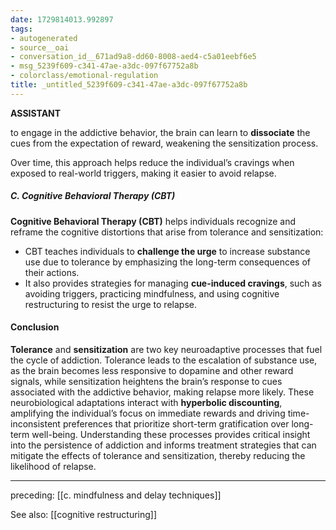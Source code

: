 ```yaml
---
date: 1729814013.992897
tags:
- autogenerated
- source__oai
- conversation_id__671ad9a8-dd60-8008-aed4-c5a01eebf6e5
- msg_5239f609-c341-47ae-a3dc-097f67752a8b
- colorclass/emotional-regulation
title: _untitled_5239f609-c341-47ae-a3dc-097f67752a8b
---
```


**ASSISTANT**

to engage in the addictive behavior, the brain can learn to **dissociate** the cues from the expectation of reward, weakening the sensitization process.

Over time, this approach helps reduce the individual’s cravings when exposed to real-world triggers, making it easier to avoid relapse.

##### C. **Cognitive Behavioral Therapy (CBT)**
**Cognitive Behavioral Therapy (CBT)** helps individuals recognize and reframe the cognitive distortions that arise from tolerance and sensitization:
- CBT teaches individuals to **challenge the urge** to increase substance use due to tolerance by emphasizing the long-term consequences of their actions.
- It also provides strategies for managing **cue-induced cravings**, such as avoiding triggers, practicing mindfulness, and using cognitive restructuring to resist the urge to relapse.

#### Conclusion

**Tolerance** and **sensitization** are two key neuroadaptive processes that fuel the cycle of addiction. Tolerance leads to the escalation of substance use, as the brain becomes less responsive to dopamine and other reward signals, while sensitization heightens the brain’s response to cues associated with the addictive behavior, making relapse more likely. These neurobiological adaptations interact with **hyperbolic discounting**, amplifying the individual’s focus on immediate rewards and driving time-inconsistent preferences that prioritize short-term gratification over long-term well-being. Understanding these processes provides critical insight into the persistence of addiction and informs treatment strategies that can mitigate the effects of tolerance and sensitization, thereby reducing the likelihood of relapse.


---

preceding: [[c. mindfulness and delay techniques]]

See also: [[cognitive restructuring]]